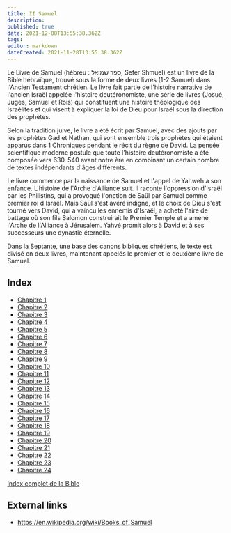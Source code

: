 ```yaml
---
title: II Samuel
description: 
published: true
date: 2021-12-08T13:55:38.362Z
tags: 
editor: markdown
dateCreated: 2021-11-28T13:55:38.362Z
---
```


Le Livre de Samuel (hébreu : ספר שמואל, Sefer Shmuel) est un livre de la Bible hébraïque, trouvé sous la forme de deux livres (1-2 Samuel) dans l'Ancien Testament chrétien. Le livre fait partie de l'histoire narrative de l'ancien Israël appelée l'histoire deutéronomiste, une série de livres (Josué, Juges, Samuel et Rois) qui constituent une histoire théologique des Israélites et qui visent à expliquer la loi de Dieu pour Israël sous la direction des prophètes.

Selon la tradition juive, le livre a été écrit par Samuel, avec des ajouts par les prophètes Gad et Nathan, qui sont ensemble trois prophètes qui étaient apparus dans 1 Chroniques pendant le récit du règne de David. La pensée scientifique moderne postule que toute l'histoire deutéronomiste a été composée vers 630–540 avant notre ère en combinant un certain nombre de textes indépendants d'âges différents.

Le livre commence par la naissance de Samuel et l'appel de Yahweh à son enfance. L'histoire de l'Arche d'Alliance suit. Il raconte l'oppression d'Israël par les Philistins, qui a provoqué l'onction de Saül par Samuel comme premier roi d'Israël. Mais Saül s'est avéré indigne, et le choix de Dieu s'est tourné vers David, qui a vaincu les ennemis d'Israël, a acheté l'aire de battage où son fils Salomon construirait le Premier Temple et a amené l'Arche de l'Alliance à Jérusalem. Yahvé promit alors à David et à ses successeurs une dynastie éternelle. 

Dans la Septante, une base des canons bibliques chrétiens, le texte est divisé en deux livres, maintenant appelés le premier et le deuxième livre de Samuel.

## Index

- [Chapitre 1](/fr/Bible/2_Samuel/1)
- [Chapitre 2](/fr/Bible/2_Samuel/2)
- [Chapitre 3](/fr/Bible/2_Samuel/3)
- [Chapitre 4](/fr/Bible/2_Samuel/4)
- [Chapitre 5](/fr/Bible/2_Samuel/5)
- [Chapitre 6](/fr/Bible/2_Samuel/6)
- [Chapitre 7](/fr/Bible/2_Samuel/7)
- [Chapitre 8](/fr/Bible/2_Samuel/8)
- [Chapitre 9](/fr/Bible/2_Samuel/9)
- [Chapitre 10](/fr/Bible/2_Samuel/10)
- [Chapitre 11](/fr/Bible/2_Samuel/11)
- [Chapitre 12](/fr/Bible/2_Samuel/12)
- [Chapitre 13](/fr/Bible/2_Samuel/13)
- [Chapitre 14](/fr/Bible/2_Samuel/14)
- [Chapitre 15](/fr/Bible/2_Samuel/15)
- [Chapitre 16](/fr/Bible/2_Samuel/16)
- [Chapitre 17](/fr/Bible/2_Samuel/17)
- [Chapitre 18](/fr/Bible/2_Samuel/18)
- [Chapitre 19](/fr/Bible/2_Samuel/19)
- [Chapitre 20](/fr/Bible/2_Samuel/20)
- [Chapitre 21](/fr/Bible/2_Samuel/21)
- [Chapitre 22](/fr/Bible/2_Samuel/22)
- [Chapitre 23](/fr/Bible/2_Samuel/23)
- [Chapitre 24](/fr/Bible/2_Samuel/24)


[Index complet de la Bible](/fr/index/bible)


## External links

- https://en.wikipedia.org/wiki/Books_of_Samuel